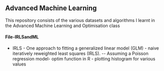 ## Advanced Machine Learning

This repository consists of the various datasets and algorithms I learnt in the Advanced Machine Learning and Optimisation class

#### File-IRLSandML
- IRLS - One approach to fitting a generalized linear model (GLM) - naive iteratively reweighted least squares (IRLS).
  -- Assuming a Poisson regression model- optim function in R - plotting histogram for various values
